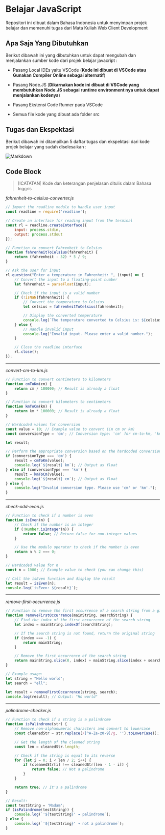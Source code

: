 # Belajar JavaScript

Repositori ini dibuat dalam Bahasa Indonesia untuk menyimpan projek belajar dan memenuhi tugas dari Mata Kuliah Web Client Development

## Apa Saja Yang Dibutuhkan

Berikut dibawah ini yang dibutuhkan untuk dapat mengubah dan menjalankan sumber kode dari projek belajar javacript :

- Pasang Local IDEs yaitu VSCode (**Kode ini dibuat di VSCode atau Gunakan Compiler Online sebagai alternatif**)

- Pasang Node.JS (**Dikarnakan kode ini dibuat di VSCode yang membutuhkan Node.JS sebagai runtime environment nya untuk dapat menjalankan kodenya**)

- Pasang Ekstensi Code Runner pada VSCode

- Semua file kode yang dibuat ada folder src

## Tugas dan Ekspektasi
Berikut dibawah ini ditampilkan 5 daftar tugas dan ekspektasi dari kode projek belajar yang sudah diselesaikan :

![Markdown](https://storage.googleapis.com/assets-edlink/p/medium-9010d7123737800b11fc1297173b4fb428606d4cbd46609f345850dad718f25f-exercise-2-2.png)

## Code Block 
> [!CATATAN] 
> Kode dan keterangan penjelasan ditulis dalam Bahasa Inggris 

*fahrenheit-to-celsius-converter.js*
```javascript
// Import the readline module to handle user input
const readline = require('readline');

// Create an interface for reading input from the terminal
const rl = readline.createInterface({
    input: process.stdin,
    output: process.stdout
});

// Function to convert Fahrenheit to Celsius
function fahrenheitToCelsius(fahrenheit) {
    return (fahrenheit - 32) * 5 / 9;
}

// Ask the user for input
rl.question("Enter a temperature in Fahrenheit: ", (input) => {
    // Convert the input to a floating-point number
    let fahrenheit = parseFloat(input);

    // Check if the input is a valid number
    if (!isNaN(fahrenheit)) {
        // Convert the temperature to Celsius
        let celsius = fahrenheitToCelsius(fahrenheit);

        // Display the converted temperature
        console.log(`The temperature converted to Celsius is: ${celsius.toFixed(2)}°C`);
    } else {
        // Handle invalid input
        console.log("Invalid input. Please enter a valid number.");
    }

    // Close the readline interface
    rl.close();
});
```
---
*convert-cm-to-km.js*
```javascript
// Function to convert centimeters to kilometers
function cmToKm(cm) {
    return cm / 100000; // Result is already a float
}

// Function to convert kilometers to centimeters
function kmToCm(km) {
    return km * 100000; // Result is already a float
}

// Hardcoded values for conversion
const value = 10; // Example value to convert (in cm or km)
const conversionType = 'cm'; // Conversion type: 'cm' for cm-to-km, 'km' for km-to-cm

let result;

// Perform the appropriate conversion based on the hardcoded conversion type
if (conversionType === 'cm') {
    result = cmToKm(value);
    console.log(`${result} km`); // Output as float
} else if (conversionType === 'km') {
    result = kmToCm(value);
    console.log(`${result} cm`); // Output as float
} else {
    console.log("Invalid conversion type. Please use 'cm' or 'km'.");
}
```
---
*check-odd-even.js*
```javascript
// Function to check if a number is even
function isEven(n) {
    // Check if the number is an integer
    if (!Number.isInteger(n)) {
        return false; // Return false for non-integer values
    }

    // Use the modulo operator to check if the number is even
    return n % 2 === 0;
}

// Hardcoded value for n
const n = 1000; // Example value to check (you can change this)

// Call the isEven function and display the result
let result = isEven(n);
console.log(`isEven: ${result}`);
```
---
*remove-first-occurrence.js*
```javascript
// Function to remove the first occurrence of a search string from a given string
function removeFirstOccurrence(mainString, searchString) {
    // Find the index of the first occurrence of the search string
    let index = mainString.indexOf(searchString);

    // If the search string is not found, return the original string
    if (index === -1) {
        return mainString;
    }

    // Remove the first occurrence of the search string
    return mainString.slice(0, index) + mainString.slice(index + searchString.length);
}

// Example usage:
let string = "Hello world";
let search = "ell";

let result = removeFirstOccurrence(string, search);
console.log(result); // Output: "Ho world"
```
---
*palindrome-checker.js*
```javascript
// Function to check if a string is a palindrome
function isPalindrome(str) {
    // Remove non-alphanumeric characters and convert to lowercase
    const cleanedStr = str.replace(/[^A-Za-z0-9]/g, '').toLowerCase();

    // Get the length of the cleaned string
    const len = cleanedStr.length;

    // Check if the string is equal to its reverse
    for (let i = 0; i < len / 2; i++) {
        if (cleanedStr[i] !== cleanedStr[len - 1 - i]) {
            return false; // Not a palindrome
        }
    }

    return true; // It's a palindrome
}

// Result:
const testString = 'Madam';
if (isPalindrome(testString)) {
    console.log(`'${testString}' → palindrome`);
} else {
    console.log(`'${testString}' → not a palindrome`);
}
```







